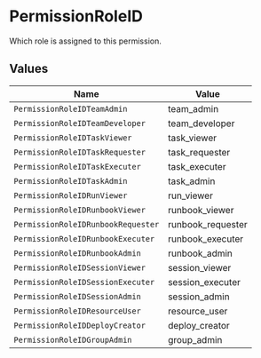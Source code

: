 # PermissionRoleID

Which role is assigned to this permission.


## Values

| Name                               | Value                              |
| ---------------------------------- | ---------------------------------- |
| `PermissionRoleIDTeamAdmin`        | team_admin                         |
| `PermissionRoleIDTeamDeveloper`    | team_developer                     |
| `PermissionRoleIDTaskViewer`       | task_viewer                        |
| `PermissionRoleIDTaskRequester`    | task_requester                     |
| `PermissionRoleIDTaskExecuter`     | task_executer                      |
| `PermissionRoleIDTaskAdmin`        | task_admin                         |
| `PermissionRoleIDRunViewer`        | run_viewer                         |
| `PermissionRoleIDRunbookViewer`    | runbook_viewer                     |
| `PermissionRoleIDRunbookRequester` | runbook_requester                  |
| `PermissionRoleIDRunbookExecuter`  | runbook_executer                   |
| `PermissionRoleIDRunbookAdmin`     | runbook_admin                      |
| `PermissionRoleIDSessionViewer`    | session_viewer                     |
| `PermissionRoleIDSessionExecuter`  | session_executer                   |
| `PermissionRoleIDSessionAdmin`     | session_admin                      |
| `PermissionRoleIDResourceUser`     | resource_user                      |
| `PermissionRoleIDDeployCreator`    | deploy_creator                     |
| `PermissionRoleIDGroupAdmin`       | group_admin                        |